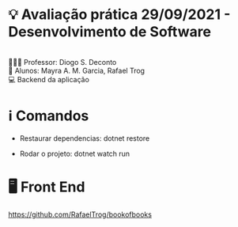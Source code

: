 # 💡 Avaliação prática 29/09/2021 - Desenvolvimento de Software

<br />
👨🏻‍🏫 Professor: Diogo S. Deconto
<br />
🚀 Alunos: Mayra A. M. Garcia, Rafael Trog
<br />
💻 Backend da aplicação 


# ℹ Comandos 
* Restaurar dependencias: dotnet restore 

* Rodar o projeto: dotnet watch run

# 🖥 Front End
https://github.com/RafaelTrog/bookofbooks
